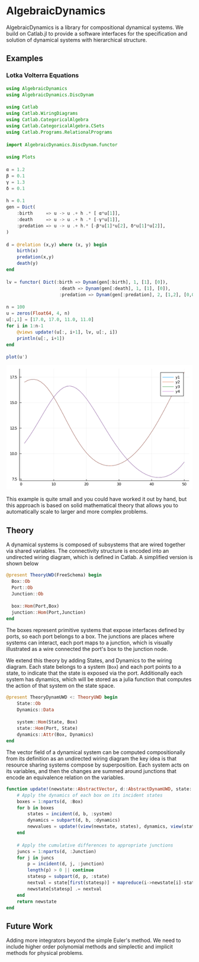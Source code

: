 # AlgebraicDynamics

AlgebraicDynamics is a library for compositional dynamical systems. We build on
Catlab.jl to provide a software interfaces for the specification and solution of
dynamical systems with hierarchical structure.

## Examples

### Lotka Volterra Equations

```julia
using AlgebraicDynamics
using AlgebraicDynamics.DiscDynam

using Catlab
using Catlab.WiringDiagrams
using Catlab.CategoricalAlgebra
using Catlab.CategoricalAlgebra.CSets
using Catlab.Programs.RelationalPrograms

import AlgebraicDynamics.DiscDynam.functor

using Plots

α = 1.2
β = 0.1
γ = 1.3
δ = 0.1

h = 0.1
gen = Dict(
    :birth     => u -> u .+ h .* [ α*u[1]],
    :death     => u -> u .+ h .* [-γ*u[1]],
    :predation => u -> u .+ h.* [-β*u[1]*u[2], δ*u[1]*u[2]],
)

d = @relation (x,y) where (x, y) begin
    birth(x)
    predation(x,y)
    death(y)
end

lv = functor( Dict(:birth => Dynam(gen[:birth], 1, [1], [0]),
                    :death => Dynam(gen[:death], 1, [1], [0]),
                    :predation => Dynam(gen[:predation], 2, [1,2], [0,0])))(d)

n = 100
u = zeros(Float64, 4, n)
u[:,1] = [17.0, 17.0, 11.0, 11.0]
for i in 1:n-1
    @views update!(u[:, i+1], lv, u[:, i])
    println(u[:, i+1])
end

plot(u')
```

![Lotka Volterra Solutions](/doc/img/lvsoln.png)


This example is quite small and you could have worked it out by hand, but
this approach is based on solid mathematical theory that allows you to automatically
scale to larger and more complex problems.

## Theory

A dynamical systems is composed of subsystems that are wired together via shared variables. 
The connectivity structure is encoded into an undirected wiring diagram, which is defined in Catlab.
A simplified version is shown below

```julia
@present TheoryUWD(FreeSchema) begin
  Box::Ob
  Port::Ob
  Junction::Ob

  box::Hom(Port,Box)
  junction::Hom(Port,Junction)
end
```

The boxes represent primitive systems that expose interfaces defined by ports, so each port belongs to a box.
The junctions are places where systems can interact, each port maps to a junction, which is visually illustrated
as a wire connected the port's box to the junction node.

We extend this theory by adding States, and Dynamics to the wiring diagram. Each state belongs to a system (`Box`) and each
port points to a state, to indicate that the state is exposed via the port. Additionally each system has dynamics, which will be 
stored as a julia function that computes the action of that system on the state space.

```julia
@present TheoryDynamUWD <: TheoryUWD begin
    State::Ob
    Dynamics::Data

    system::Hom(State, Box)
    state::Hom(Port, State)
    dynamics::Attr(Box, Dynamics)
end
```

The vector field of a dynamical system can be computed compositionally from its definition as an undirected wiring diagram
the key idea is that resource sharing systems compose by superposition. Each system acts on its variables, and then the changes 
are summed around junctions that encode an equivalence relation on the variables.

```julia
function update!(newstate::AbstractVector, d::AbstractDynamUWD, state::AbstractVector, params...)
    # Apply the dynamics of each box on its incident states
    boxes = 1:nparts(d, :Box)
    for b in boxes
        states = incident(d, b, :system)
        dynamics = subpart(d, b, :dynamics)
        newvalues = update!(view(newstate, states), dynamics, view(state, states), params...)
    end

    # Apply the cumulative differences to appropriate junctions
    juncs = 1:nparts(d, :Junction)
    for j in juncs
        p = incident(d, j, :junction)
        length(p) > 0 || continue
        statesp = subpart(d, p, :state)
        nextval = state[first(statesp)] + mapreduce(i->newstate[i]-state[i], +, statesp, init=0)
        newstate[statesp] .= nextval
    end
    return newstate
end
```

## Future Work

Adding more integrators beyond the simple Euler's method. We need to include higher order polynomial methods and simplectic and implicit methods for physical problems. 
